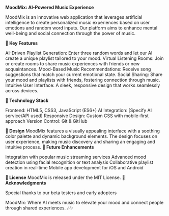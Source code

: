 **MoodMix: AI-Powered Music Experience**

MoodMix is an innovative web application that leverages artificial intelligence to create personalized music experiences based on user emotions and random word inputs. Our platform aims to enhance mental well-being and social connection through the power of music.

**🎵 Key Features**

AI-Driven Playlist Generation: Enter three random words and let our AI create a unique playlist tailored to your mood.
Virtual Listening Rooms: Join or create rooms to share music experiences with friends or new acquaintances.
Mood-Based Music Recommendations: Receive song suggestions that match your current emotional state.
Social Sharing: Share your mood and playlists with friends, fostering connection through music.
Intuitive User Interface: A sleek, responsive design that works seamlessly across devices.

**🚀 Technology Stack**

Frontend: HTML5, CSS3, JavaScript (ES6+)
AI Integration: [Specify AI service/API used]
Responsive Design: Custom CSS with mobile-first approach
Version Control: Git & GitHub

**🎨 Design**
MoodMix features a visually appealing interface with a soothing color palette and dynamic background elements. The design focuses on user experience, making music discovery and sharing an engaging and intuitive process.
**🔮 Future Enhancements**

Integration with popular music streaming services
Advanced mood detection using facial recognition or text analysis
Collaborative playlist creation in real-time
Mobile app development for iOS and Android

**📄 License**
MoodMix is released under the MIT License.
**🙏 Acknowledgments**

Special thanks to our beta testers and early adopters


MoodMix: Where AI meets music to elevate your mood and connect people through shared experiences. 🎶✨
